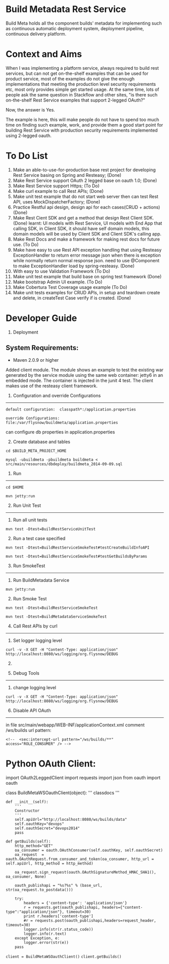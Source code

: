 Build Metadata Rest Service
======================================

Build Meta holds all the component builds' metadata for implementing such as continuous automatic deployment system, deployment pipeline, continuous delivery platform.

Context and Aims
======================================

When I was implementing a platform service, always required to build rest services, but can not get on-the-shelf examples that can be used for product service, most of the examples do not give the enough implementations
that meeting the production level security requirements etc, most only provides simple get started usage. 
At the same time, lots of people ask the same question in Stackflow and other sites, "is there such on-the-shelf Rest Service examples that support 2-legged OAuth?"

Now, the answer is Yes.

The example is here, this will make people do not have to spend too much time on finding such example, work, 
and provide them a good start point for building Rest Service with production security requirements implemented using 2-legged oauth.


To Do List
======================================
1. Make an able-to-use-for-production base rest project for developing Rest Service basing on Spring and Resteasy; (Done)
2. Make Rest Service support OAuth 2 legged base on oauth 1.0; (Done)
3. Make Rest Service support Https; (To Do)
4. Make curl example to call Rest APIs; (Done)
5. Make unit test example that do not start web server then can test Rest API, uses MockDispatcherFactory; (Done)
6. Practice Restful api design, design api for each cases(CRUD + actions) (Done)
7. Make Rest Cient SDK and get a method that design Rest Client SDK. (Done)
learnt: UI models with Rest Service, UI models with End App that calling SDK,
in Client SDK, it should have self domain models, this domain models will be 
used by Client SDK and Client SDK's calling app.
8. Make Rest Docs and make a framework for making rest docs for future use. (To Do)
9. Make have easy to use Rest API exception handling that using Resteasy ExceptionHandler 
to return error message json when there is exception while normally return normal 
response json. need to use @Component to make ExceptionHandler load by spring-resteasy. (Done)
10. With easy to use Validation Framework  (To Do)
11. Make unit test example that build base on spring test framework (Done)
12. Make bootstrap Admin UI example. (To Do)
13. Make Cobertura Test Coverage usage example  (To Do)
14. Make unit tests examples for CRUD APIs, in setup and teardown create and delete, in createTest Case
verify if is created. (Done)


Developer Guide
======================================
1. Deployment

System Requirements:
-----------------------------------------
- Maven 2.0.9 or higher

Added client module. The module shows an example to test the existing 
war generated by the service module using the same
web container: jetty6 in an embedded mode. The container is injected 
in the junit 4 test. The client makes use of the resteasy client framework.

1) Configuration and override Configurations
--------------------------------------------------------------------

`default configuration:  classpath*:/application.properties`

`override Configurations: file:/var/flysnow/buildmeta/application.properties`

can configure db properties in application.properties

2) Create database and tables

`cd $BUILD_META_PROJECT_HOME`

`mysql -ubuildmeta -pbuildmeta buildmeta < src/main/resources/dbdeploy/buildmeta_2014-09-09.sql`


1. Run
-----------------

`cd $HOME`

`mvn jetty:run`

2. Run Unit Test
-----------------

1) Run all unit tests

`mvn test -Dtest=BuildRestServiceUnitTest`

2) Run a test case specified

`mvn test -Dtest=BuildRestServiceSmokeTest#testCreateBuildInfoAPI`

`mvn test -Dtest=BuildRestServiceSmokeTest#testGetBuildsByParams`

3. Run SmokeTest
-----------------

1) Run BuildMetadata Service

  `mvn jetty:run` 
  
2) Run Smoke Test

  `mvn test -Dtest=BuildRestServiceSmokeTest`

  `mvn test -Dtest=BuildMetadataServiceSmokeTest`

4. Call Rest APIs by curl
----------------------------------

1) Set logger logging level

`curl -v -X GET -H "Content-Type: application/json" http://localhost:8080/ws/logging/org.flysnow/DEBUG`

2)

5. Debug Tools
-----------------

1) change logging level

`curl -v -X GET -H "Content-Type: application/json" http://localhost:8080/ws/logging/org.flysnow/DEBUG`

6. Disable API OAuth
---------------------------------------------------

in file src/main/webapp/WEB-INF/applicationContext.xml comment /ws/builds url pattern:

`<!--  <sec:intercept-url pattern="/ws/builds/**" access="ROLE_CONSUMER" /> -->`


Python OAuth Client:
=============================

import OAuth2LeggedClient
import requests
import json
from oauth import oauth

class BuildMetaWSOauthClient(object):
    '''
    classdocs
    '''


    def __init__(self):
        '''
        Constructor
        '''
        self.apiUrl="http://localhost:8080/ws/builds/data"
        self.oauthKey="devops"
        self.oauthSecret="devops2014"
        pass
    
    def getBuilds(self):
        http_method="GET"
        oa_consumer = oauth.OAuthConsumer(self.oauthKey, self.oauthSecret)
        oa_request  = oauth.OAuthRequest.from_consumer_and_token(oa_consumer, http_url = self.apiUrl, http_method = http_method)
        
        oa_request.sign_request(oauth.OAuthSignatureMethod_HMAC_SHA1(), oa_consumer, None)
        
        oauth_publishapi = "%s?%s" % (base_url, str(oa_request.to_postdata()))
        
        try:
            headers = {'content-type': 'application/json'}
            r = requests.get(oauth_publishapi, headers={"content-type":"application/json"}, timeout=30)
            print r.headers['content-type']
            #r = requests.post(oauth_publishapi,headers=request_header, timeout=30)
            logger.info(str(r.status_code))
            logger.info(r.text)
        except Exception, e:
            logger.error(str(e))
        pass


`client = BuildMetaWSOauthClient()`
`client.getBuilds()`
